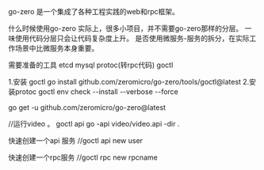 go-zero 是一个集成了各种工程实践的web和rpc框架。

什么时候使用go-zero 
实际上，很多小项目，并不需要go-zero那样的分层。
一味使用代码分层只会让代码复杂度上升。
是否使用微服务-服务的拆分，在实际工作场景中比微服务本身重要。

需要准备的工具
etcd
mysql
protoc(转rpc代码)
goctl


1.安装 goctl
go install github.com/zeromicro/go-zero/tools/goctl@latest
2.安装protoc
goctl env check --install --verbose --force

go get -u github.com/zeromicro/go-zero@latest

//运行video 。
goctl api go -api video/video.api -dir .

快速创建一个api 服务
//goctl api new user   

快速创建一个rpc服务
//goctl rpc new rpcname





